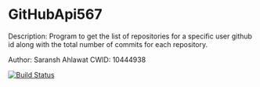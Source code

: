 # GitHubApi567

Description: Program to get the list of repositories for a specific user github id along with the total number of commits for each repository.

Author: Saransh Ahlawat
CWID: 10444938

[![Build Status](https://travis-ci.com/sahlawat11/GitHubApi567.svg?branch=master)](https://travis-ci.com/sahlawat11/GitHubApi567)